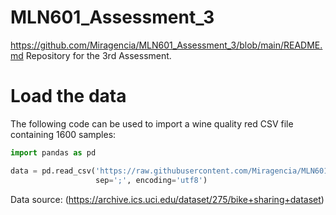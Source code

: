 # MLN601_Assessment_3
https://github.com/Miragencia/MLN601_Assessment_3/blob/main/README.md
Repository for the 3rd Assessment.

# Load the data
The following code can be used to import a wine quality red CSV file containing 1600 samples:

```python
import pandas as pd

data = pd.read_csv('https://raw.githubusercontent.com/Miragencia/MLN601_Assessment_3/main/wine%2Bquality/winequality-red.csv',
                   sep=';', encoding='utf8')
```

Data source: (https://archive.ics.uci.edu/dataset/275/bike+sharing+dataset)

